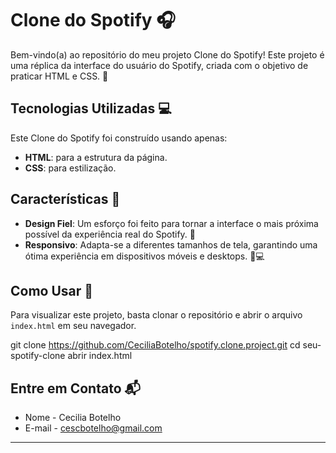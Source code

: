 # Clone do Spotify 🎧

Bem-vindo(a) ao repositório do meu projeto Clone do Spotify! Este projeto é uma réplica da interface do usuário do Spotify, criada com o objetivo de praticar HTML e CSS. 🚀

## Tecnologias Utilizadas 💻

Este Clone do Spotify foi construído usando apenas:

- **HTML**: para a estrutura da página.
- **CSS**: para estilização.

## Características 🌟

- **Design Fiel**: Um esforço foi feito para tornar a interface o mais próxima possível da experiência real do Spotify. 🎨
- **Responsivo**: Adapta-se a diferentes tamanhos de tela, garantindo uma ótima experiência em dispositivos móveis e desktops. 📱💻


## Como Usar 📖

Para visualizar este projeto, basta clonar o repositório e abrir o arquivo `index.html` em seu navegador.

git clone https://github.com/CeciliaBotelho/spotify.clone.project.git
cd seu-spotify-clone
abrir index.html


## Entre em Contato 📬

- Nome - Cecilia Botelho 
- E-mail - cescbotelho@gmail.com
---
